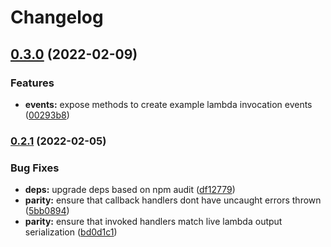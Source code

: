 # Changelog

## [0.3.0](https://www.github.com/uladkasach/simple-lambda-testing-methods/compare/v0.2.1...v0.3.0) (2022-02-09)


### Features

* **events:** expose methods to create example lambda invocation events ([00293b8](https://www.github.com/uladkasach/simple-lambda-testing-methods/commit/00293b867507e9dc4088fc03827294aa5b0cd460))

### [0.2.1](https://www.github.com/uladkasach/simple-lambda-testing-methods/compare/v0.2.0...v0.2.1) (2022-02-05)


### Bug Fixes

* **deps:** upgrade deps based on npm audit ([df12779](https://www.github.com/uladkasach/simple-lambda-testing-methods/commit/df12779cd0d3cc837407555649affeec98450d31))
* **parity:** ensure that callback handlers dont have uncaught errors thrown ([5bb0894](https://www.github.com/uladkasach/simple-lambda-testing-methods/commit/5bb08949999848997d90c6f9fb9c677cec28c63b))
* **parity:** ensure that invoked handlers match live lambda output serialization ([bd0d1c1](https://www.github.com/uladkasach/simple-lambda-testing-methods/commit/bd0d1c1eb67ec08b00462de5641ce45fafbb270e))

